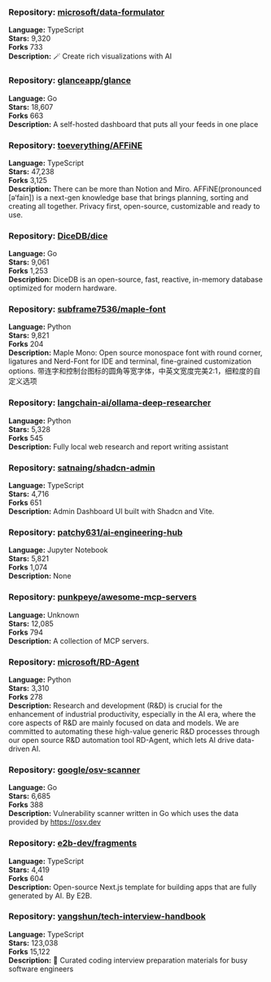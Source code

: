 ### **Repository:** [microsoft/data-formulator](https://github.com/microsoft/data-formulator)  

**Language:** TypeScript  
**Stars:** 9,320  
**Forks** 733  
**Description:** 🪄 Create rich visualizations with AI  

### **Repository:** [glanceapp/glance](https://github.com/glanceapp/glance)  

**Language:** Go  
**Stars:** 18,607  
**Forks** 663  
**Description:** A self-hosted dashboard that puts all your feeds in one place  

### **Repository:** [toeverything/AFFiNE](https://github.com/toeverything/AFFiNE)  

**Language:** TypeScript  
**Stars:** 47,238  
**Forks** 3,125  
**Description:** There can be more than Notion and Miro. AFFiNE(pronounced [ə‘fain]) is a next-gen knowledge base that brings planning, sorting and creating all together. Privacy first, open-source, customizable and ready to use.  

### **Repository:** [DiceDB/dice](https://github.com/DiceDB/dice)  

**Language:** Go  
**Stars:** 9,061  
**Forks** 1,253  
**Description:** DiceDB is an open-source, fast, reactive, in-memory database optimized for modern hardware.  

### **Repository:** [subframe7536/maple-font](https://github.com/subframe7536/maple-font)  

**Language:** Python  
**Stars:** 9,821  
**Forks** 204  
**Description:** Maple Mono: Open source monospace font with round corner, ligatures and Nerd-Font for IDE and terminal, fine-grained customization options. 带连字和控制台图标的圆角等宽字体，中英文宽度完美2:1，细粒度的自定义选项  

### **Repository:** [langchain-ai/ollama-deep-researcher](https://github.com/langchain-ai/ollama-deep-researcher)  

**Language:** Python  
**Stars:** 5,328  
**Forks** 545  
**Description:** Fully local web research and report writing assistant  

### **Repository:** [satnaing/shadcn-admin](https://github.com/satnaing/shadcn-admin)  

**Language:** TypeScript  
**Stars:** 4,716  
**Forks** 651  
**Description:** Admin Dashboard UI built with Shadcn and Vite.  

### **Repository:** [patchy631/ai-engineering-hub](https://github.com/patchy631/ai-engineering-hub)  

**Language:** Jupyter Notebook  
**Stars:** 5,821  
**Forks** 1,074  
**Description:** None  

### **Repository:** [punkpeye/awesome-mcp-servers](https://github.com/punkpeye/awesome-mcp-servers)  

**Language:** Unknown  
**Stars:** 12,085  
**Forks** 794  
**Description:** A collection of MCP servers.  

### **Repository:** [microsoft/RD-Agent](https://github.com/microsoft/RD-Agent)  

**Language:** Python  
**Stars:** 3,310  
**Forks** 278  
**Description:** Research and development (R&D) is crucial for the enhancement of industrial productivity, especially in the AI era, where the core aspects of R&D are mainly focused on data and models. We are committed to automating these high-value generic R&D processes through our open source R&D automation tool RD-Agent, which lets AI drive data-driven AI.  

### **Repository:** [google/osv-scanner](https://github.com/google/osv-scanner)  

**Language:** Go  
**Stars:** 6,685  
**Forks** 388  
**Description:** Vulnerability scanner written in Go which uses the data provided by https://osv.dev  

### **Repository:** [e2b-dev/fragments](https://github.com/e2b-dev/fragments)  

**Language:** TypeScript  
**Stars:** 4,419  
**Forks** 604  
**Description:** Open-source Next.js template for building apps that are fully generated by AI. By E2B.  

### **Repository:** [yangshun/tech-interview-handbook](https://github.com/yangshun/tech-interview-handbook)  

**Language:** TypeScript  
**Stars:** 123,038  
**Forks** 15,122  
**Description:** 💯 Curated coding interview preparation materials for busy software engineers  

